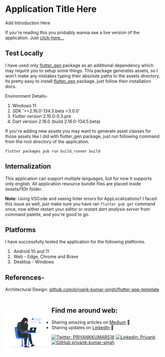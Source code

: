 # Application Title Here

Add Introduction Here

If you're reading this you probably wanna see a live version of the application. Just [click-here...](link_here/)

## Test Locally
I have used only [flutter_gen](https://pub.dev/packages/flutter_gen) package as an additional dependency which may require you to setup some things. This package generates assets, so I won't make any mistakes typing their absolute paths to the assets directory. Its pretty easy to install [flutter_gen](https://pub.dev/packages/flutter_gen) package, just follow their installation docs.

Environment Details-
1. Windows 11
2. SDK '>=2.16.0-134.5.beta <3.0.0'
3. Flutter version 2.10.0-0.3.pre
4. Dart version 2.16.0 (build 2.16.0-134.5.beta)

If you're adding new assets you may want to generate asset classes for those assets like I did with flutter_gen package, just run following command from the root directory of the application.
```
flutter packages pub run build_runner build
```

## Internalization
This application can support multiple languages, but for now it supports only english. All application resource bundle files are placed inside *assets/l10n* folder.

**Note:** Using VSCode and seeing linter errors for AppLocalizations? I faced this issue as well, just make sure you have ran <code>flutter pub get</code> command once, now either restart your *editor* or *restart dart analysis server* from command palette, and you're good to go.

## Platforms
I have successfully tested the application for the following platforms.

1. &nbsp;Android 10 and 11
2. &nbsp;Web - Edge, Chrome and Brave
3. &nbsp;Desktop - Windows

## References-
Architectural Design: [github.com/priyank-kumar-singh/flutter-app-template](https://github.com/priyank-kumar-singh/flutter-app-template) <br><br>

## Find me around web: <img align="left" src="https://raw.githubusercontent.com/priyank-kumar-singh/priyank-kumar-singh/main/assets/hacker.png" height="150" width="150"/>

- Sharing amazing articles on <a href="https://priyank-kumar-singh.medium.com/">Medium</a> 📰
- Sharing updates on <a href="https://www.linkedin.com/in/priyank-kumar-singh-705/">LinkedIn</a> 💼

[![Twitter: PRIYANKKUMARS18](https://img.shields.io/twitter/follow/PRIYANKKUMARS18?style=social)](https://twitter.com/priyankkumars18)
[![Linkedin: Priyank](https://img.shields.io/badge/-priyank--kumar--singh-blue?style=flat-square&logo=Linkedin&logoColor=white&link=https://www.linkedin.com/in/priyank-kumar-singh-705/)](https://www.linkedin.com/in/priyank-kumar-singh-705/)
[![GitHub priyank-kumar-singh](https://img.shields.io/github/followers/priyank-kumar-singh?label=follow&style=social)](https://github.com/priyank-kumar-singh)
